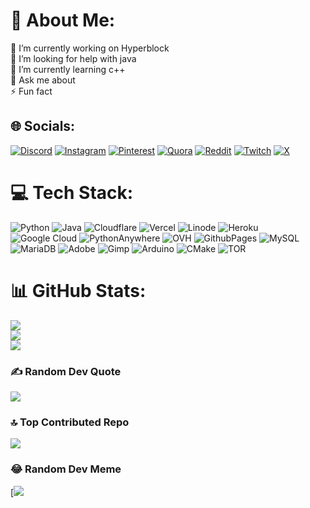 # 💫 About Me:
🔭 I’m currently working on Hyperblock <br>🤝 I’m looking for help with java<br>🌱 I’m currently learning c++ <br>💬 Ask me about<br>⚡ Fun fact


## 🌐 Socials:
[![Discord](https://img.shields.io/badge/Discord-%237289DA.svg?logo=discord&logoColor=white)](https://discord.gg/https://discord.gg/7DJgrFrNPw) [![Instagram](https://img.shields.io/badge/Instagram-%23E4405F.svg?logo=Instagram&logoColor=white)](https://instagram.com/Scratch2OP) [![Pinterest](https://img.shields.io/badge/Pinterest-%23E60023.svg?logo=Pinterest&logoColor=white)](https://pinterest.com/Scratch2OP) [![Quora](https://img.shields.io/badge/Quora-%23B92B27.svg?logo=Quora&logoColor=white)](https://quora.com/profile/Scratch2OP) [![Reddit](https://img.shields.io/badge/Reddit-%23FF4500.svg?logo=Reddit&logoColor=white)](https://reddit.com/user/Scratch2OP) [![Twitch](https://img.shields.io/badge/Twitch-%239146FF.svg?logo=Twitch&logoColor=white)](https://twitch.tv/Scratch2OP) [![X](https://img.shields.io/badge/X-black.svg?logo=X&logoColor=white)](https://x.com/Scratch2OP) 

# 💻 Tech Stack:
![Python](https://img.shields.io/badge/python-3670A0?style=for-the-badge&logo=python&logoColor=ffdd54) ![Java](https://img.shields.io/badge/java-%23ED8B00.svg?style=for-the-badge&logo=openjdk&logoColor=white) ![Cloudflare](https://img.shields.io/badge/Cloudflare-F38020?style=for-the-badge&logo=Cloudflare&logoColor=white) ![Vercel](https://img.shields.io/badge/vercel-%23000000.svg?style=for-the-badge&logo=vercel&logoColor=white) ![Linode](https://img.shields.io/badge/linode-00A95C?style=for-the-badge&logo=linode&logoColor=white) ![Heroku](https://img.shields.io/badge/heroku-%23430098.svg?style=for-the-badge&logo=heroku&logoColor=white) ![Google Cloud](https://img.shields.io/badge/GoogleCloud-%234285F4.svg?style=for-the-badge&logo=google-cloud&logoColor=white) ![PythonAnywhere](https://img.shields.io/badge/pythonanywhere-%232F9FD7.svg?style=for-the-badge&logo=pythonanywhere&logoColor=151515) ![OVH](https://img.shields.io/badge/ovh-%23123F6D.svg?style=for-the-badge&logo=ovh&logoColor=#123F6D) ![GithubPages](https://img.shields.io/badge/github%20pages-121013?style=for-the-badge&logo=github&logoColor=white) ![MySQL](https://img.shields.io/badge/mysql-4479A1.svg?style=for-the-badge&logo=mysql&logoColor=white) ![MariaDB](https://img.shields.io/badge/MariaDB-003545?style=for-the-badge&logo=mariadb&logoColor=white) ![Adobe](https://img.shields.io/badge/adobe-%23FF0000.svg?style=for-the-badge&logo=adobe&logoColor=white) ![Gimp](https://img.shields.io/badge/Gimp-657D8B?style=for-the-badge&logo=gimp&logoColor=FFFFFF) ![Arduino](https://img.shields.io/badge/-Arduino-00979D?style=for-the-badge&logo=Arduino&logoColor=white) ![CMake](https://img.shields.io/badge/CMake-%23008FBA.svg?style=for-the-badge&logo=cmake&logoColor=white) ![TOR](https://img.shields.io/badge/tor-%237E4798.svg?style=for-the-badge&logo=tor-project&logoColor=white)
# 📊 GitHub Stats:
![](https://github-readme-stats.vercel.app/api?username=Rj979&theme=dark&hide_border=false&include_all_commits=true&count_private=true)<br/>
![](https://github-readme-streak-stats.herokuapp.com/?user=Rj979&theme=dark&hide_border=false)<br/>
![](https://github-readme-stats.vercel.app/api/top-langs/?username=Rj979&theme=dark&hide_border=false&include_all_commits=true&count_private=true&layout=compact)

### ✍️ Random Dev Quote
![](https://quotes-github-readme.vercel.app/api?type=horizontal&theme=radical)

### 🔝 Top Contributed Repo
![](https://github-contributor-stats.vercel.app/api?username=Rj979&limit=5&theme=dark&combine_all_yearly_contributions=true)

### 😂 Random Dev Meme
[![](https://i.imgur.com/SEMQTQO.jpeg)

<!-- Proudly created with GPRM ( https://gprm.itsvg.in ) -->
